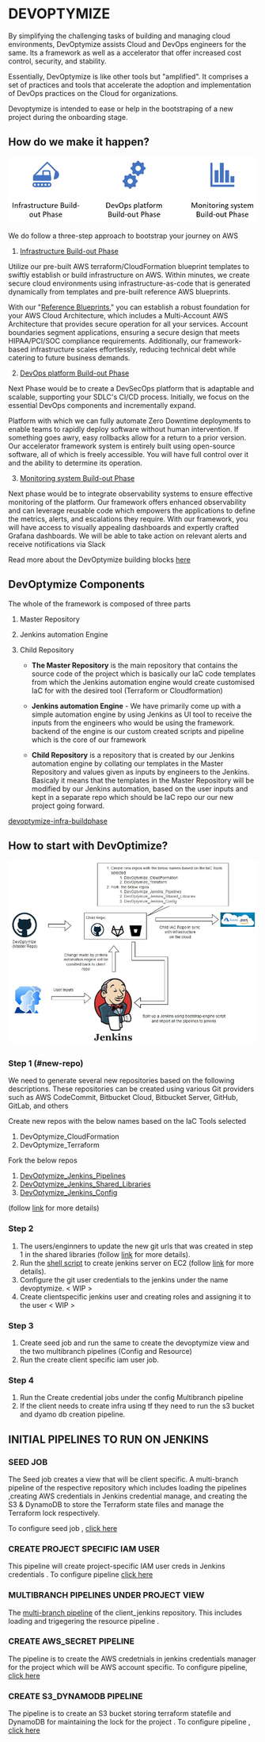 # DEVOPTYMIZE 

By simplifying the challenging tasks of building and managing cloud environments, DevOptymize assists Cloud and DevOps engineers for the same. Its a framework as well as a accelerator that offer increased cost control, security, and stability. 

Essentially, DevOptymize is like other tools but "amplified". It comprises a set of practices and tools that accelerate the adoption and implementation of DevOps practices on the Cloud for organizations.

Devoptymize is intended to ease or help in the bootstraping of a new project during the onboarding stage.

## How do we make it happen?


![Alt Text](/images/DevOptymize_3_phases.jpg)

We do follow a three-step approach to bootstrap your journey on AWS

1. [Infrastructure Build-out Phase]()

Utilize our pre-built AWS terraform/CloudFormation blueprint templates to swiftly establish or build infrastructure on AWS. Within minutes, we create secure cloud environments using infrastructure-as-code that is generated dynamically from templates and pre-built reference AWS blueprints.

With our "[Reference Blueprints]()," you can establish a robust foundation for your AWS Cloud Architecture, which includes a Multi-Account AWS Architecture that provides secure operation for all your services. Account boundaries segment applications, ensuring a secure design that meets HIPAA/PCI/SOC compliance requirements. Additionally, our framework-based infrastructure scales effortlessly, reducing technical debt while catering to future business demands.

2. [DevOps platform Build-out Phase]()

Next Phase would be to create a DevSecOps platform that is adaptable and scalable, supporting your SDLC's CI/CD process. Initially, we focus on the essential DevOps components and incrementally expand.

Platform with which we can fully automate  Zero Downtime deployments to enable teams to rapidly deploy software without human intervention. If something goes awry, easy rollbacks allow for a return to a prior version. Our accelerator framework system is entirely built using open-source software, all of which is freely accessible. You will have full control over it and the ability to determine its operation.

3. [Monitoring system Build-out Phase]()

Next phase would be to integrate observability systems to ensure effective monitoring of the platform. Our framework offers enhanced observability and can leverage reusable code which empowers the applications to define the metrics, alerts, and escalations they require. With our framework, you will have access to visually appealing dashboards and expertly crafted Grafana dashboards. We will be able to take action on relevant alerts and receive notifications via Slack

Read more about the DevOptymize building blocks [here](/Documentation/2.%20building_blocks.md)

## DevOptymize Components

The whole of the framework is composed of three parts

1. Master Repository
2. Jenkins automation Engine
3. Child Repository
  
    - **The Master Repository** is the main repository that contains the source code of the project which is basically our IaC code templates from which the Jenkins automation engine would create customised IaC for with the desired tool (Terraform or Cloudformation)

    - **Jenkins automation Engine** - We have primarily come up with a simple automation engine by using Jenkins as UI tool to receive the inputs from the engineers who would be using the framework. backend of the engine is our custom created scripts and pipeline which is the core of our framework

    - **Child Repository** is a repository that is created by our Jenkins automation engine by collating our templates in the Master Repository and values given as inputs by engineers to the Jenkins. Basicaly it means that the templates in the Master Repository will be modified by our Jenkins automation, based on the user inputs and kept in a separate repo which should be IaC repo our our new project going forward.

[devoptymize-infra-buildphase](./images/DevOptymize-Infra-build-phase.png)

## How to start with DevOptimize?

![Alt Text](/images/DevOptymize-3-flow.jpg)

### Step 1 (#new-repo)

We need to generate several new repositories based on the following descriptions. These repositories can be created using various Git providers such as AWS CodeCommit, Bitbucket Cloud, Bitbucket Server, GitHub, GitLab, and others

Create new repos with the below names based on the IaC Tools selected 

   1. DevOptymize_CloudFormation
   2. DevOptymize_Terraform
   
Fork  the below repos 

   1. [DevOptymize_Jenkins_Pipelines]()
   2. [DevOptymize_Jenkins_Shared_Libraries]()
   3. [DevOptymize_Jenkins_Config]()

(follow [link]() for more details)

### Step 2

1. The users/enginners to update the new git urls that was created in step 1 in the shared libraries (follow [link](/Documentation/update_shared_libs.md) for more details).
2. Run the [shell script]() to create jenkins server on EC2 (follow [link](/Documentation/Install_&_configure_jenkins_using_script.md) for more details).
3. Configure the git user credentials to the jenkins under the name devoptymize. < WIP >
4. Create clientspecific jenkins user and creating roles and assigning it to the user < WIP >
   
### Step 3

1. Create seed job and run the same to create the devoptymize view and the two multibranch pipelines (Config and Resource)
2. Run the create client specific iam user job.

### Step 4

1. Run the Create credential jobs under the config Multibranch pipeline
2. If the client needs to create infra using tf they need to run the s3 bucket and dyamo db creation pipeline.

## INITIAL PIPELINES TO RUN ON JENKINS 

### SEED JOB

The  Seed job creates a view that will be client specific. A multi-branch pipeline of the  respective repository which includes loading the pipelines ,creating AWS credentials in Jenkins credential manage, and creating the S3 & DynamoDB to store the Terraform state files and manage the Terraform lock respectively. 

To configure seed job , [click here](https://gitlab.cloudifyops.com/devoptymize/documentation/-/blob/main/Readme%20files/seedjob_reamdme.md) 





### CREATE PROJECT SPECIFIC IAM USER

This pipeline will create project-specific IAM user creds in Jenkins credentials .
To configure pipeline [click here](https://gitlab.cloudifyops.com/devoptymize/documentation/-/blob/main/Readme%20files/create_client_specific_iam_user_reame.md)


### MULTIBRANCH PIPELINES UNDER PROJECT VIEW 

The [multi-branch pipeline](https://gitlab.cloudifyops.com/devoptymize/documentation/-/blob/main/Readme%20files/multibranch_pipeline_udner_clientview_readme.md)  of the client_jenkins repository. This includes loading and trigegering the resource pipeline . 





### CREATE AWS_SECRET PIPELINE 

The pipeline is to create the AWS credetnials in jenkins credentials manager for the project which will be AWS account specific.
To configure pipeline, [click here](https://gitlab.cloudifyops.com/devoptymize/documentation/-/blob/main/Readme%20files/create_aws_secret_pipeline_readme.md)



### CREATE S3_DYNAMODB PIPELINE
The pipeline is to create an S3 bucket storing terraform statefile and DynamoDB for maintaining the lock for the project .
To configure pipeline , [click here](https://gitlab.cloudifyops.com/devoptymize/documentation/-/blob/main/Readme%20files/create_s3dynamoDB_pipeline_readme.md)





     
     
